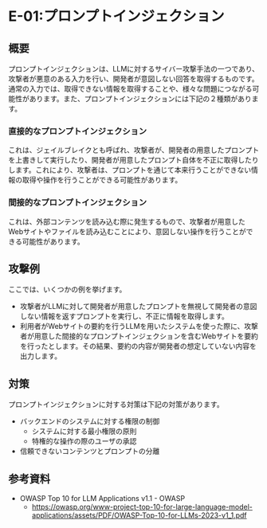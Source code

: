 # E-01:プロンプトインジェクション
## 概要
プロンプトインジェクションは、LLMに対するサイバー攻撃手法の一つであり、攻撃者が悪意のある入力を行い、開発者が意図しない回答を取得するものです。
通常の入力では、取得できない情報を取得することや、様々な問題につながる可能性があります。また、プロンプトインジェクションには下記の２種類があります。

### 直接的なプロンプトインジェクション

これは、ジェイルブレイクとも呼ばれ、攻撃者が、開発者の用意したプロンプトを上書きして実行したり、開発者が用意したプロンプト自体を不正に取得したりします。これにより、攻撃者は、プロンプトを通じて本来行うことができない情報の取得や操作を行うことができる可能性があります。

### 間接的なプロンプトインジェクション
これは、外部コンテンツを読み込む際に発生するもので、攻撃者が用意したWebサイトやファイルを読み込むことにより、意図しない操作を行うことができる可能性があります。

## 攻撃例
ここでは、いくつかの例を挙げます。
* 攻撃者がLLMに対して開発者が用意したプロンプトを無視して開発者の意図しない情報を返すプロンプトを実行し、不正に情報を取得します。
* 利用者がWebサイトの要約を行うLLMを用いたシステムを使った際に、攻撃者が用意した間接的なプロンプトインジェクションを含むWebサイトを要約を行ったとします。その結果、要約の内容が開発者の想定していない内容を出力します。

## 対策
プロンプトインジェクションに対する対策は下記の対策があります。
* バックエンドのシステムに対する権限の制御
  * システムに対する最小権限の原則
  * 特権的な操作の際のユーザの承認
* 信頼できないコンテンツとプロンプトの分離

## 参考資料
* OWASP Top 10 for LLM Applications v1.1 - OWASP
    * https://owasp.org/www-project-top-10-for-large-language-model-applications/assets/PDF/OWASP-Top-10-for-LLMs-2023-v1_1.pdf
  
